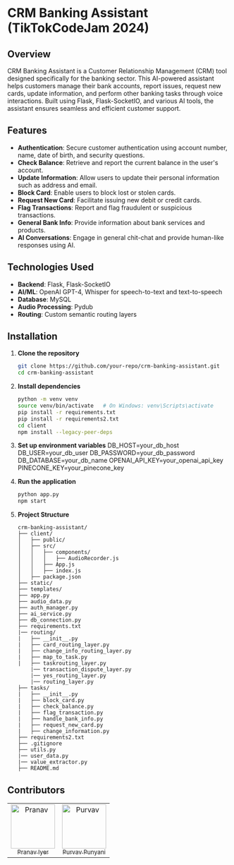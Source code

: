 # CRM Banking Assistant (TikTokCodeJam 2024)

## Overview
CRM Banking Assistant is a Customer Relationship Management (CRM) tool designed specifically for the banking sector. This AI-powered assistant helps customers manage their bank accounts, report issues, request new cards, update information, and perform other banking tasks through voice interactions. Built using Flask, Flask-SocketIO, and various AI tools, the assistant ensures seamless and efficient customer support.

## Features
- **Authentication**: Secure customer authentication using account number, name, date of birth, and security questions.
- **Check Balance**: Retrieve and report the current balance in the user's account.
- **Update Information**: Allow users to update their personal information such as address and email.
- **Block Card**: Enable users to block lost or stolen cards.
- **Request New Card**: Facilitate issuing new debit or credit cards.
- **Flag Transactions**: Report and flag fraudulent or suspicious transactions.
- **General Bank Info**: Provide information about bank services and products.
- **AI Conversations**: Engage in general chit-chat and provide human-like responses using AI.

## Technologies Used
- **Backend**: Flask, Flask-SocketIO
- **AI/ML**: OpenAI GPT-4, Whisper for speech-to-text and text-to-speech
- **Database**: MySQL
- **Audio Processing**: Pydub
- **Routing**: Custom semantic routing layers

## Installation

1. **Clone the repository**
   ```bash
   git clone https://github.com/your-repo/crm-banking-assistant.git
   cd crm-banking-assistant
   ```
2. **Install dependencies**
   ```bash
   python -m venv venv
   source venv/bin/activate   # On Windows: venv\Scripts\activate
   pip install -r requirements.txt
   pip install -r requirements2.txt
   cd client
   npm install --legacy-peer-deps
   ```
3. **Set up environment variables**
    DB_HOST=your_db_host
    DB_USER=your_db_user
    DB_PASSWORD=your_db_password
    DB_DATABASE=your_db_name
    OPENAI_API_KEY=your_openai_api_key
    PINECONE_KEY=your_pinecone_key

4. **Run the application**
   ```bash
   python app.py
   npm start
   ```

5. **Project Structure**
    ```
    crm-banking-assistant/
    ├── client/
    │   ├── public/
    │   ├── src/
    │   │   ├── components/
    │   │   │   ├── AudioRecorder.js
    │   │   ├── App.js
    │   │   ├── index.js
    │   ├── package.json
    ├── static/
    ├── templates/
    ├── app.py
    ├── audio_data.py
    ├── auth_manager.py
    ├── ai_service.py
    ├── db_connection.py
    ├── requirements.txt
    |── routing/
    |   ├── __init__.py
    |   ├── card_routing_layer.py
    |   ├── change_info_routing_layer.py
    |   ├── map_to_task.py
    |   ├── taskrouting_layer.py
        |── transaction_dispute_layer.py
        |── yes_routing_layer.py
        |── routing_layer.py
    ├── tasks/
    |   ├── __init__.py
    |   ├── block_card.py
    |   ├── check_balance.py
    |   ├── flag_transaction.py
    |   ├── handle_bank_info.py
    |   ├── request_new_card.py
    |   ├── change_information.py
    ├── requirements2.txt
    ├── .gitignore
    ├── utils.py
    |── user_data.py
    |── value_extractor.py
    ├── README.md
    ```

## Contributors
<table>
	<tbody>
		<tr>
         <td align="center">
             <a href="https://github.com/PranavN1234">
                 <img src="https://avatars.githubusercontent.com/u/44135759?v=4" width="100;" alt="Pranav"/>
                 <br />
                 <sub >Pranav Iyer</sub>
             </a>
         </td>
         <td align="center">
             <a href="https://github.com/Purvav0511">
                 <img src="https://avatars.githubusercontent.com/u/50676996?v=4" width="100;" alt="Purvav"/>
                 <br />
                 <sub>Purvav Punyani</sub>
             </a>
         </td>
		</tr>
	<tbody>
</table>